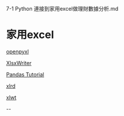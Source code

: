 7-1 Python 連接到家用excel做理財數據分析.md



# 家用excel

[openpyxl](https://openpyxl.readthedocs.io/en/stable/)

[XlsxWriter](https://pypi.org/project/XlsxWriter/)

[Pandas Tutorial](https://www.w3schools.com/python/pandas/default.asp)

[xlrd](https://pypi.org/project/xlrd/)

[xlwt](https://pypi.org/project/xlwt/)

--






